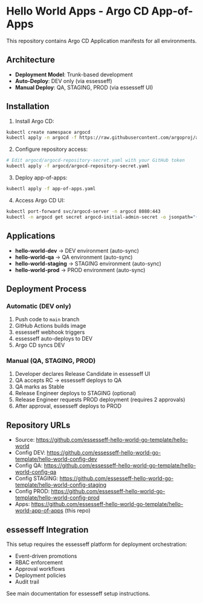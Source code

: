 # Hello World Apps - Argo CD App-of-Apps

This repository contains Argo CD Application manifests for all environments.

## Architecture

- **Deployment Model**: Trunk-based development
- **Auto-Deploy**: DEV only (via essesseff)
- **Manual Deploy**: QA, STAGING, PROD (via essesseff UI)

## Installation

1. Install Argo CD:
```bash
kubectl create namespace argocd
kubectl apply -n argocd -f https://raw.githubusercontent.com/argoproj/argo-cd/stable/manifests/install.yaml
```

2. Configure repository access:
```bash
# Edit argocd/argocd-repository-secret.yaml with your GitHub token
kubectl apply -f argocd/argocd-repository-secret.yaml
```

3. Deploy app-of-apps:
```bash
kubectl apply -f app-of-apps.yaml
```

4. Access Argo CD UI:
```bash
kubectl port-forward svc/argocd-server -n argocd 8080:443
kubectl -n argocd get secret argocd-initial-admin-secret -o jsonpath="{.data.password}" | base64 -d
```

## Applications

- **hello-world-dev** → DEV environment (auto-sync)
- **hello-world-qa** → QA environment (auto-sync)
- **hello-world-staging** → STAGING environment (auto-sync)
- **hello-world-prod** → PROD environment (auto-sync)

## Deployment Process

### Automatic (DEV only)
1. Push code to `main` branch
2. GitHub Actions builds image
3. essesseff webhook triggers
4. essesseff auto-deploys to DEV
5. Argo CD syncs DEV

### Manual (QA, STAGING, PROD)
1. Developer declares Release Candidate in essesseff UI
2. QA accepts RC → essesseff deploys to QA
3. QA marks as Stable
4. Release Engineer deploys to STAGING (optional)
5. Release Engineer requests PROD deployment (requires 2 approvals)
6. After approval, essesseff deploys to PROD

## Repository URLs

- Source: https://github.com/essesseff-hello-world-go-template/hello-world
- Config DEV: https://github.com/essesseff-hello-world-go-template/hello-world-config-dev
- Config QA: https://github.com/essesseff-hello-world-go-template/hello-world-config-qa
- Config STAGING: https://github.com/essesseff-hello-world-go-template/hello-world-config-staging
- Config PROD: https://github.com/essesseff-hello-world-go-template/hello-world-config-prod
- Apps: https://github.com/essesseff-hello-world-go-template/hello-world-app-of-apps (this repo)

## essesseff Integration

This setup requires the essesseff platform for deployment orchestration:
- Event-driven promotions
- RBAC enforcement
- Approval workflows
- Deployment policies
- Audit trail

See main documentation for essesseff setup instructions.
